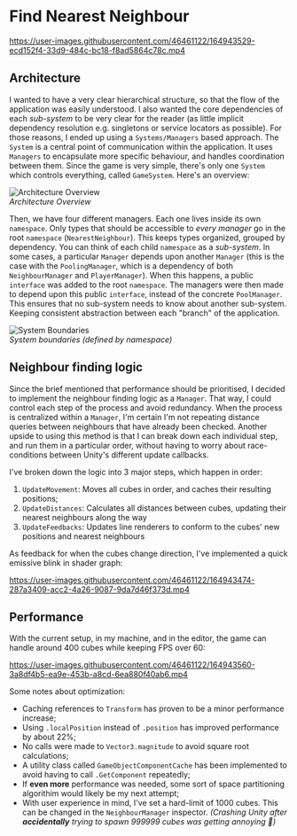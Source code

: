 # Find Nearest Neighbour

https://user-images.githubusercontent.com/46461122/164943529-ecd152f4-33d9-484c-bc18-f8ad5864c78c.mp4

## Architecture
I wanted to have a very clear hierarchical structure, so that the flow of the application was easily 
understood. I also wanted the core dependencies of each *sub-system* to be very clear for the reader
(as little implicit dependency resolution e.g. singletons or service locators as possible). For those 
reasons, I ended up using a ``Systems/Managers`` based approach. The `System` is a central point of 
communication within the application. It uses ``Managers`` to encapsulate more specific behaviour,
and handles coordination between them. Since the game is very simple, there's only one `System` which controls everything,
called `GameSystem`. Here's an overview:

![Architecture Overview](https://user-images.githubusercontent.com/46461122/164943352-fd12a4fd-7a1b-4ae2-8dd6-ea16260884f8.png)  
*Architecture Overview*

Then, we have four different managers. Each one lives inside its own ``namespace``. Only types that should
be accessible to *every manager* go in the root ``namespace`` (``NearestNeighbour``). This keeps types organized,
grouped by dependency. You can think of each child ``namespace`` as a *sub-system*. In some cases, a particular 
``Manager`` depends upon another `Manager` (this is the case with the ``PoolingManager``, which is a dependency 
of both `NeighbourManager` and `PlayerManager`). When this happens, a public ``interface`` was added to the root 
`namespace`. The managers were then made to depend upon this public ``interface``, instead of the concrete `PoolManager`.
This ensures that no sub-system needs to know about another sub-system. Keeping consistent abstraction between
each "branch" of the application.

![System Boundaries](https://user-images.githubusercontent.com/46461122/164943370-acd5e1a1-1c1b-4790-aa09-0916aefd93c4.png)  
*System boundaries (defined by namespace)*

## Neighbour finding logic
Since the brief mentioned that performance should be prioritised, I decided to implement the 
neighbour finding logic as a ``Manager``. That way, I could control each step of the process
and avoid redundancy. When the process is centralized within a `Manager`, I'm certain I'm not repeating
distance queries between neighbours that have already been checked. Another upside to using this 
method is that I can break down each individual step, and run them in a particular order, without
having to worry about race-conditions between Unity's different update callbacks.

I've broken down the logic into 3 major steps, which happen in order:
1. ``UpdateMovement``: Moves all cubes in order, and caches their resulting positions;
2. ``UpdateDistances``: Calculates all distances between cubes, updating their nearest neighbours along
the way
3. ``UpdateFeedbacks``: Updates line renderers to conform to the cubes' new positions and nearest neighbours

As feedback for when the cubes change direction, I've implemented a quick emissive blink in shader graph:

https://user-images.githubusercontent.com/46461122/164943474-287a3409-acc2-4a26-9087-9da7d46f373d.mp4

## Performance

With the current setup, in my machine, and in the editor, the game can handle around 400 cubes while keeping FPS over 60:

https://user-images.githubusercontent.com/46461122/164943560-3a8df4b5-ea9e-453b-a8cd-6ea880f40ab6.mp4

Some notes about optimization:
- Caching references to ``Transform`` has proven to be a minor performance increase;
- Using `.localPosition` instead of `.position` has improved performance by about 22%;
- No calls were made to ``Vector3.magnitude`` to avoid square root calculations;
- A utility class called `GameObjectComponentCache` has been implemented to avoid having to call `.GetComponent` repeatedly;
- If **even more** performance was needed, some sort of space partitioning algorithim would likely be my next attempt;
- With user experience in mind, I've set a hard-limit of 1000 cubes. This can be changed in the `NeighbourManager` inspector. 
*(Crashing Unity after **accidentally** trying to spawn 999999 cubes was getting annoying 🤯)*
